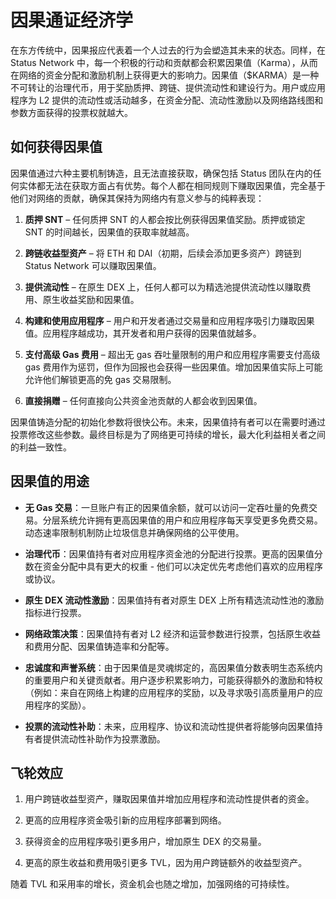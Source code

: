 # 因果通证经济学

在东方传统中，因果报应代表着一个人过去的行为会塑造其未来的状态。同样，在 Status Network 中，每一个积极的行动和贡献都会积累因果值（Karma），从而在网络的资金分配和激励机制上获得更大的影响力。因果值（$KARMA）是一种不可转让的治理代币，用于奖励质押、跨链、提供流动性和建设行为。用户或应用程序为 L2 提供的流动性或活动越多，在资金分配、流动性激励以及网络路线图和参数方面获得的投票权就越大。

## 如何获得因果值

因果值通过六种主要机制铸造，且无法直接获取，确保包括 Status 团队在内的任何实体都无法在获取方面占有优势。每个人都在相同规则下赚取因果值，完全基于他们对网络的贡献，确保其保持为网络内有意义参与的纯粹表现：

1. **质押 SNT** – 任何质押 SNT 的人都会按比例获得因果值奖励。质押或锁定 SNT 的时间越长，因果值的获取率就越高。

2. **跨链收益型资产** – 将 ETH 和 DAI（初期，后续会添加更多资产）跨链到 Status Network 可以赚取因果值。

3. **提供流动性** – 在原生 DEX 上，任何人都可以为精选池提供流动性以赚取费用、原生收益奖励和因果值。

4. **构建和使用应用程序** – 用户和开发者通过交易量和应用程序吸引力赚取因果值。应用程序越成功，其开发者和用户获得的因果值就越多。

5. **支付高级 Gas 费用** – 超出无 gas 吞吐量限制的用户和应用程序需要支付高级 gas 费用作为惩罚，但作为回报也会获得一些因果值。增加因果值实际上可能允许他们解锁更高的免 gas 交易限制。

6. **直接捐赠** – 任何直接向公共资金池贡献的人都会收到因果值。

因果值铸造分配的初始化参数将很快公布。未来，因果值持有者可以在需要时通过投票修改这些参数。最终目标是为了网络更可持续的增长，最大化利益相关者之间的利益一致性。

## 因果值的用途

- **无 Gas 交易**：一旦账户有正的因果值余额，就可以访问一定吞吐量的免费交易。分层系统允许拥有更高因果值的用户和应用程序每天享受更多免费交易。动态速率限制机制防止垃圾信息并确保网络的公平使用。

- **治理代币**：因果值持有者对应用程序资金池的分配进行投票。更高的因果值分数在资金分配中具有更大的权重 - 他们可以决定优先考虑他们喜欢的应用程序或协议。

- **原生 DEX 流动性激励**：因果值持有者对原生 DEX 上所有精选流动性池的激励指标进行投票。

- **网络政策决策**：因果值持有者对 L2 经济和运营参数进行投票，包括原生收益和费用分配、因果值铸造率和分配等。

- **忠诚度和声誉系统**：由于因果值是灵魂绑定的，高因果值分数表明生态系统内的重要用户和关键贡献者。用户逐步积累影响力，可能获得额外的激励和特权（例如：来自在网络上构建的应用程序的奖励，以及寻求吸引高质量用户的应用程序的奖励）。

- **投票的流动性补助**：未来，应用程序、协议和流动性提供者将能够向因果值持有者提供流动性补助作为投票激励。

## 飞轮效应

1. 用户跨链收益型资产，赚取因果值并增加应用程序和流动性提供者的资金。

2. 更高的应用程序资金吸引新的应用程序部署到网络。

3. 获得资金的应用程序吸引更多用户，增加原生 DEX 的交易量。

4. 更高的原生收益和费用吸引更多 TVL，因为用户跨链额外的收益型资产。

随着 TVL 和采用率的增长，资金机会也随之增加，加强网络的可持续性。
